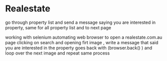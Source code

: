 # Realestate
go through property list and send a message saying you are interested in property, same for all property list and to next page

working with selenium automating web browser to open a realestate.com.au page clicking on search and opening firt image , write a message that said you are interested in the property goes back with (browser.back() ) and loop over the next image and repeat same process
